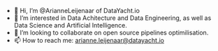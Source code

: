 - 👋 Hi, I’m @ArianneLeijenaar of DataYacht.io
- 👀 I’m interested in Data Achitecture and Data Engineering, as well as Data Science and Artificial Intelligence.
- 💞️ I’m looking to collaborate on open source pipelines optimilisation.
- 📫 How to reach me: arianne.leijenaar@datayacht.io

<!---
ArianneLeijenaarDataYacht/ArianneLeijenaarDataYacht is a ✨ special ✨ repository because its `README.md` (this file) appears on your GitHub profile.
You can click the Preview link to take a look at your changes.
--->

